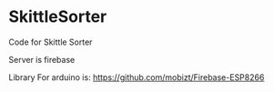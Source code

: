 # SkittleSorter

Code for Skittle Sorter

Server is firebase

Library For arduino is:
https://github.com/mobizt/Firebase-ESP8266

